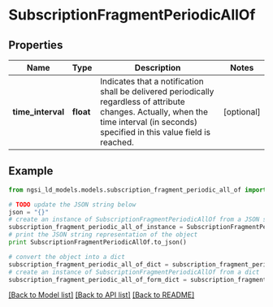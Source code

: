 # SubscriptionFragmentPeriodicAllOf


## Properties
Name | Type | Description | Notes
------------ | ------------- | ------------- | -------------
**time_interval** | **float** | Indicates that a notification shall be delivered periodically regardless of attribute changes. Actually, when the time interval (in seconds) specified in this value field is reached.  | [optional] 

## Example

```python
from ngsi_ld_models.models.subscription_fragment_periodic_all_of import SubscriptionFragmentPeriodicAllOf

# TODO update the JSON string below
json = "{}"
# create an instance of SubscriptionFragmentPeriodicAllOf from a JSON string
subscription_fragment_periodic_all_of_instance = SubscriptionFragmentPeriodicAllOf.from_json(json)
# print the JSON string representation of the object
print SubscriptionFragmentPeriodicAllOf.to_json()

# convert the object into a dict
subscription_fragment_periodic_all_of_dict = subscription_fragment_periodic_all_of_instance.to_dict()
# create an instance of SubscriptionFragmentPeriodicAllOf from a dict
subscription_fragment_periodic_all_of_form_dict = subscription_fragment_periodic_all_of.from_dict(subscription_fragment_periodic_all_of_dict)
```
[[Back to Model list]](../README.md#documentation-for-models) [[Back to API list]](../README.md#documentation-for-api-endpoints) [[Back to README]](../README.md)


